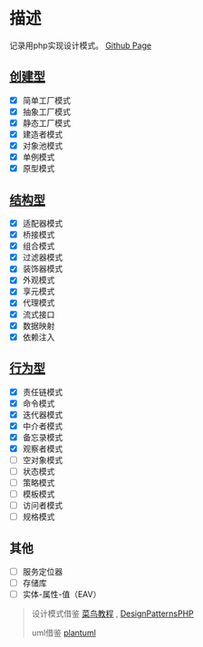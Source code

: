 # 描述

记录用php实现设计模式。 [Github Page](https://roiwk.github.io/DesignPatternsPHP/)

## [创建型](./Creational/README.md)

- [x] 简单工厂模式
- [x] 抽象工厂模式
- [x] 静态工厂模式
- [x] 建造者模式
- [X] 对象池模式
- [x] 单例模式
- [x] 原型模式

## [结构型](./Structural/README.md)

- [x] 适配器模式
- [x] 桥接模式
- [x] 组合模式
- [x] 过滤器模式
- [x] 装饰器模式
- [x] 外观模式
- [x] 享元模式
- [x] 代理模式
- [x] 流式接口
- [x] 数据映射
- [x] 依赖注入

## [行为型](./Behavioral/README.md)

- [x] 责任链模式
- [x] 命令模式
- [x] 迭代器模式
- [x] 中介者模式
- [x] 备忘录模式
- [x] 观察者模式
- [ ] 空对象模式
- [ ] 状态模式
- [ ] 策略模式
- [ ] 模板模式
- [ ] 访问者模式
- [ ] 规格模式

## 其他

- [ ] 服务定位器
- [ ] 存储库
- [ ] 实体-属性-值（EAV）

> 设计模式借鉴 [菜鸟教程](https://www.runoob.com/design-pattern/design-pattern-intro.html) , [DesignPatternsPHP](https://github.com/domnikl/DesignPatternsPHP)
>
> uml借鉴 [plantuml](http://plantuml.com/)
